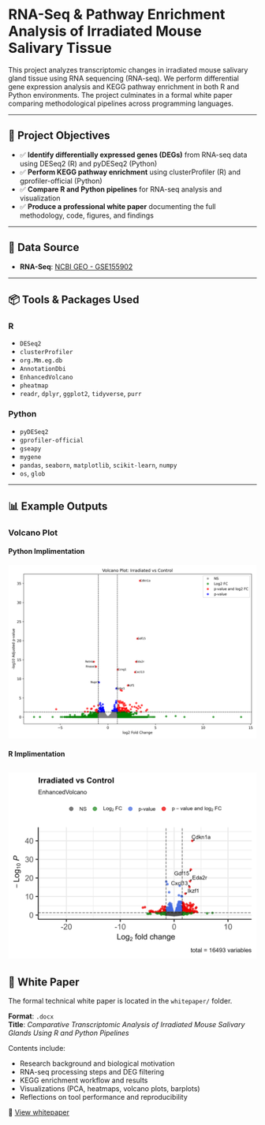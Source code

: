 # RNA-Seq & Pathway Enrichment Analysis of Irradiated Mouse Salivary Tissue

This project analyzes transcriptomic changes in irradiated mouse salivary gland tissue using RNA sequencing (RNA-seq). We perform differential gene expression analysis and KEGG pathway enrichment in both R and Python environments. The project culminates in a formal white paper comparing methodological pipelines across programming languages.

---

## 🎯 Project Objectives

- ✅ **Identify differentially expressed genes (DEGs)** from RNA-seq data using DESeq2 (R) and pyDESeq2 (Python)
- ✅ **Perform KEGG pathway enrichment** using clusterProfiler (R) and gprofiler-official (Python)
- ✅ **Compare R and Python pipelines** for RNA-seq analysis and visualization
- ✅ **Produce a professional white paper** documenting the full methodology, code, figures, and findings

---

## 🧬 Data Source

- **RNA-Seq**: [NCBI GEO - GSE155902](https://www.ncbi.nlm.nih.gov/geo/query/acc.cgi?acc=GSE155902)

---

## 📦 Tools & Packages Used

### R
- `DESeq2`
- `clusterProfiler`
- `org.Mm.eg.db`
- `AnnotationDbi`
- `EnhancedVolcano`
- `pheatmap`
- `readr`, `dplyr`, `ggplot2`, `tidyverse`, `purr`

### Python
- `pyDESeq2`
- `gprofiler-official`
- `gseapy`
- `mygene`
- `pandas`, `seaborn`, `matplotlib`, `scikit-learn`, `numpy`
- `os`, `glob`
---

## 📊 Example Outputs

### Volcano Plot  
#### Python Implimentation 
![Volcano Plot Python](figures/volcano_plot_python.png)
#### R Implimentation 
![Volcano Plot R](figures/volcano_plot_R.png)
---

## 📄 White Paper

The formal technical white paper is located in the `whitepaper/` folder.

**Format**: `.docx`  
**Title**: *Comparative Transcriptomic Analysis of Irradiated Mouse Salivary Glands Using R and Python Pipelines*  

Contents include:  
- Research background and biological motivation  
- RNA-seq processing steps and DEG filtering  
- KEGG enrichment workflow and results  
- Visualizations (PCA, heatmaps, volcano plots, barplots)  
- Reflections on tool performance and reproducibility

🔗 [View whitepaper]([https://github.com/nbishtawi/Voice-Cloning-and-Fake-Audio-Detection](https://github.com/nbishtawi/rna-seq-pathway-analysis/blob/main/whitepaper/Comparative%20Transcriptomic%20Analysis%20of%20Irradiated%20Mouse%20Salivary%20Glands%20Using%20R%20and%20Python%20Pipelines.docx))
